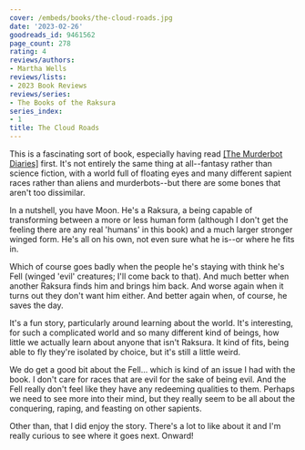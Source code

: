 ```yaml
---
cover: /embeds/books/the-cloud-roads.jpg
date: '2023-02-26'
goodreads_id: 9461562
page_count: 278
rating: 4
reviews/authors:
- Martha Wells
reviews/lists:
- 2023 Book Reviews
reviews/series:
- The Books of the Raksura
series_index:
- 1
title: The Cloud Roads
---
```

This is a fascinating sort of book, especially having read [[The Murderbot Diaries]]() first. It's not entirely the same thing at all--fantasy rather than science fiction, with a world full of floating eyes and many different sapient races rather than aliens and murderbots--but there are some bones that aren't too dissimilar. 

In a nutshell, you have Moon. He's a Raksura, a being capable of transforming between a more or less human form (although I don't get the feeling there are any real 'humans' in this book) and a much larger stronger winged form. He's all on his own, not even sure what he is--or where he fits in. 

Which of course goes badly when the people he's staying with think he's Fell (winged 'evil' creatures; I'll come back to that). And much better when another Raksura finds him and brings him back. And worse again when it turns out they don't want him either. And better again when, of course, he saves the day. 

<!--more-->

It's a fun story, particularly around learning about the world. It's interesting, for such a complicated world and so many different kind of beings, how little we actually learn about anyone that isn't Raksura. It kind of fits, being able to fly they're isolated by choice, but it's still a little weird. 

We do get a good bit about the Fell... which is kind of an issue I had with the book. I don't care for races that are evil for the sake of being evil. And the Fell really don't feel like they have any redeeming qualities to them. Perhaps we need to see more into their mind, but they really seem to be all about the conquering, raping, and feasting on other sapients. 

Other than, that I did enjoy the story. There's a lot to like about it and I'm really curious to see where it goes next. Onward!